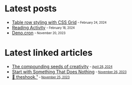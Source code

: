 # Latest posts

- [Table row styling with CSS Grid](https://appjeniksaan.nl/posts/table-row-styling-with-css-grid/)
  <sub><sup>– February 24, 2024</sup></sub>
- [Reading Activity](https://appjeniksaan.nl/posts/reading-activity/)
  <sub><sup>– February 18, 2024</sup></sub>
- [Deno.cron](https://appjeniksaan.nl/posts/deno-cron/)
  <sub><sup>– November 20, 2023</sup></sub>

# Latest linked articles

- [The compounding seeds of creativity](https://world.hey.com/dhh/the-compounding-seeds-of-creativity-e7e212c0)
  <sub><sup>–
  [April 28, 2024](https://appjeniksaan.nl/linked/the-compounding-seeds-of-creativity/)</sup></sub>
- [Start with Something That Does Nothing](https://devblogs.microsoft.com/oldnewthing/20230725-00/?p=108482)
  <sub><sup>–
  [November 26, 2023](https://appjeniksaan.nl/linked/start-with-something-that-does-nothing/)</sup></sub>
- [🫨 theshook.¹](https://theshook.one)
  <sub><sup>–
  [November 25, 2023](https://appjeniksaan.nl/linked/theshook-one/)</sup></sub>

